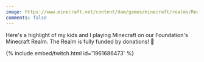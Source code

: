 ```yaml
---
image: https://www.minecraft.net/content/dam/games/minecraft/realms/Realms-Settings_Header_1170x500.jpg.transform/minecraft-image-large/image.jpg
comments: false
---
```


Here's a highlight of my kids and I playing Minecraft on our Foundation's Minecraft Realm. The Realm is fully funded by donations! 🥳

{% include embed/twitch.html id='1961686473' %}
